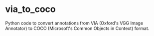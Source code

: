 # via_to_coco
Python code to convert annotations from VIA (Oxford's VGG Image Annotator) to COCO (Microsoft's Common Objects in Context) format.
